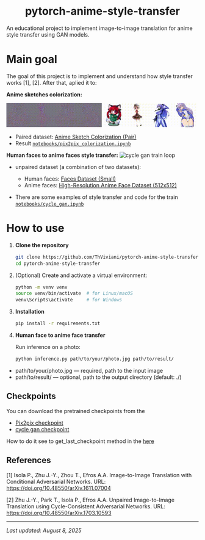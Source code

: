
<div align='center'><h1> pytorch-anime-style-transfer </h1></div>

An educational project to implement image-to-image translation for anime style transfer using GAN models.

# Main goal

The goal of this project is to implement and understand how style transfer works [1], [2]. After that, aplied it to:

**Anime sketches colorization:** 

![Anime sketches colorization](/assets/pix2pix.gif)
- Paired dataset: [Anime Sketch Colorization (Pair)](https://www.kaggle.com/datasets/ktaebum/anime-sketch-colorization-pair)
- Result [`notebooks/pix2pix_colorization.ipynb`](./notebooks/pix2pix_colorization.ipynb)

**Human faces to anime faces style transfer:**
![cycle gan train loop](/assets/cycle_gan_train_loop.gif) 

- unpaired dataset (a combination of two datasets): 
    - Human faces: [Faces Dataset (Small)](https://www.kaggle.com/datasets/tommykamaz/faces-dataset-small)
    - Anime faces: [High-Resolution Anime Face Dataset (512x512)](https://www.kaggle.com/datasets/subinium/highresolution-anime-face-dataset-512x512)

- There are some examples of style transfer and code for the train [`notebooks/cycle_gan.ipynb`](./notebooks/cycle_gan.ipynb)

# How to use

1. **Clone the repository**

   ```bash
   git clone https://github.com/ThViviani/pytorch-anime-style-transfer.git
   cd pytorch-anime-style-transfer


2. (Optional) Create and activate a virtual environment:
    ```bash 
    python -m venv venv
    source venv/bin/activate  # for Linux/macOS
    venv\Scripts\activate     # for Windows


2. **Installation**

    ```bash
    pip install -r requirements.txt

3. **Human face to anime face transfer**

   Run inference on a photo:

   ```bash
   python inference.py path/to/your/photo.jpg path/to/result/
- path/to/your/photo.jpg — required, path to the input image
- path/to/result/ — optional, path to the output directory (default: ./)

## Checkpoints

You can download the pretrained checkpoints from the 
- [Pix2pix checkpoint](https://huggingface.co/ThViviani/pix2pix_for_colorization_anime_sketches/tree/main)
- [cycle gan checkpoint](https://huggingface.co/ThViviani/cycle_gan_for_anime2human_style_transfer)

How to do it see to get_last_checkpoint method in the [here](./inference.py)


## References

[1] Isola P., Zhu J.-Y., Zhou T., Efros A.A. Image-to-Image Translation with Conditional Adversarial Networks. URL: https://doi.org/10.48550/arXiv.1611.07004

[2] Zhu J.-Y., Park T., Isola P., Efros A.A. Unpaired Image-to-Image Translation using Cycle-Consistent Adversarial Networks. URL: https://doi.org/10.48550/arXiv.1703.10593

---

*Last updated: August 8, 2025*
